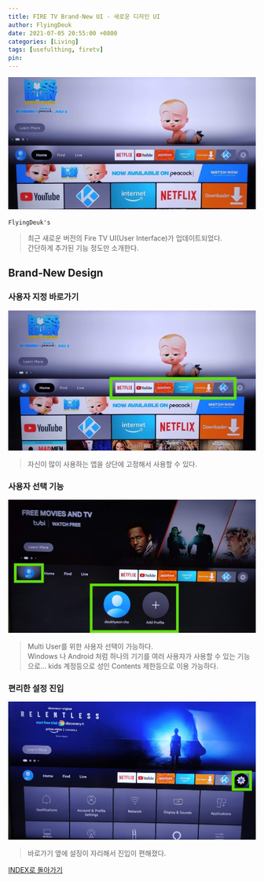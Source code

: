 ```yaml
---
title: FIRE TV Brand-New UI - 새로운 디자인 UI
author: FlyingDeuk
date: 2021-07-05 20:55:00 +0800
categories: [Living]
tags: [usefulthing, firetv]
pin:
---
```


![new](/img/living/fire/firetv_new.jpg)

`FlyingDeuk's`
> 최근 새로운 버전의 Fire TV UI(User Interface)가 업데이트되었다. <br>
간단하게 추가된 기능 정도만 소개한다.

## Brand-New Design
### 사용자 지정 바로가기
![new](/img/living/fire/firetv_new1.jpg)
> 자신이 많이 사용하는 앱을 상단에 고정해서 사용할 수 있다. <br>

### 사용자 선택 기능
![new](/img/living/fire/firetv_new2.jpg)
> Multi User를 위한 사용자 선택이 가능하다. <br>
Windows 나 Android 처럼 하나의 기기를 여러 사용자가 사용할 수 있는 기능으로... kids 계정등으로 성인 Contents 제한등으로 이용 가능하다.

### 편리한 설정 진입
![new](/img/living/fire/firetv_new3.jpg)
> 바로가기 옆에 설징이 자리해서 진입이 편해졌다.



[INDEX로 돌아가기](/posts/FireTV/)
